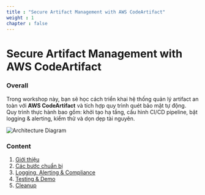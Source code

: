 ```yaml
---
title : "Secure Artifact Management with AWS CodeArtifact"
weight : 1 
chapter : false
---
```


# Secure Artifact Management with AWS CodeArtifact

### Overall
Trong workshop này, bạn sẽ học cách triển khai hệ thống quản lý artifact an toàn với **AWS CodeArtifact** và tích hợp quy trình quét bảo mật tự động.  
Quy trình thực hành bao gồm: khởi tạo hạ tầng, cấu hình CI/CD pipeline, bật logging & alerting, kiểm thử và dọn dẹp tài nguyên.

![Architecture Diagram](/images/AD1.png)

### Content
1. [Giới thiệu](1-introduce/)
2. [Các bước chuẩn bị](2-cac-buoc-chuan-bi/)
3. [Logging, Alerting & Compliance](3-logging-alerting-compliance/)
4. [Testing & Demo](4-testing-demo/)
5. [Cleanup](5-cleanup/)
